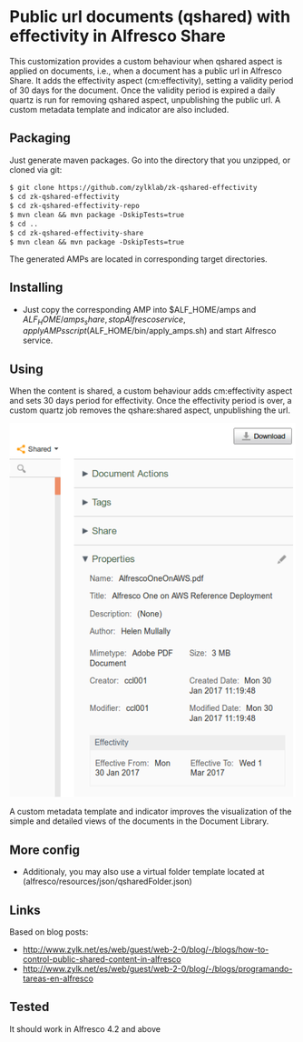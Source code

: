 # Public url documents (qshared) with effectivity in Alfresco Share

This customization provides a custom behaviour when qshared aspect is applied on documents, i.e., when a document has a public url in Alfresco Share. It adds the effectivity aspect (cm:effectivity), setting a validity period of 30 days for the document. Once the validity period is expired a daily quartz is run for removing qshared aspect, unpublishing the public url. A custom metadata template and indicator are also included.

## Packaging

Just generate maven packages. Go into the directory that you unzipped, or cloned via git:

    $ git clone https://github.com/zylklab/zk-qshared-effectivity
    $ cd zk-qshared-effectivity
    $ cd zk-qshared-effectivity-repo
    $ mvn clean && mvn package -DskipTests=true
    $ cd ..
    $ cd zk-qshared-effectivity-share
    $ mvn clean && mvn package -DskipTests=true

The generated AMPs are located in corresponding target directories. 

## Installing
 - Just copy the corresponding AMP into $ALF_HOME/amps and $ALF_HOME/amps_share, stop Alfresco service, apply AMPs script ($ALF_HOME/bin/apply_amps.sh) and start Alfresco service.

## Using

When the content is shared, a custom behaviour adds cm:effectivity aspect and sets 30 days period for effectivity. Once the effectivity period is over, a custom quartz job removes the qshare:shared aspect, unpublishing the url.

![Screenshot Behaviour](screenshots/qshared2.png)

A custom metadata template and indicator improves the visualization of the simple and detailed views of the documents in the Document Library.

## More config
 - Additionaly, you may also use a virtual folder template located at (alfresco/resources/json/qsharedFolder.json)

## Links

Based on blog posts:
 - http://www.zylk.net/es/web/guest/web-2-0/blog/-/blogs/how-to-control-public-shared-content-in-alfresco
 - http://www.zylk.net/es/web/guest/web-2-0/blog/-/blogs/programando-tareas-en-alfresco

## Tested

It should work in Alfresco 4.2 and above
